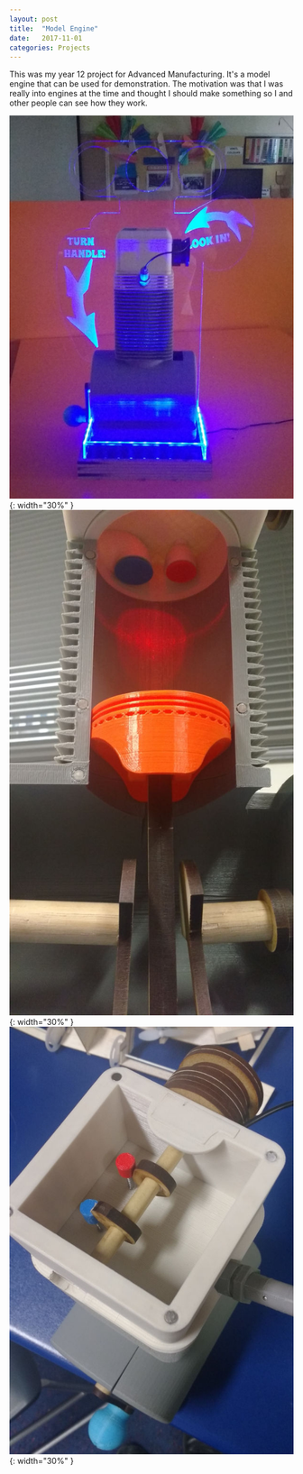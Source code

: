 ```yaml
---
layout: post
title:  "Model Engine"
date:   2017-11-01
categories: Projects
---
```

This was my year 12 project for Advanced Manufacturing. It's a model engine that can be used for demonstration. The motivation was that I was really into engines at the time and thought I should make something so I and other people can see how they work.

![model engine 1](/assets/modelEngine1.jpg){: width="30%" } 
![model engine 2](/assets/modelEngine2.jpg){: width="30%" }
![model engine 3](/assets/modelEngine3.jpg){: width="30%" }
